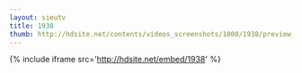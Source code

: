 ```yaml
---
layout: sieutv
title: 1938
thumb: http://hdsite.net/contents/videos_screenshots/1000/1938/preview_360p.mp4.jpg
---
```

{% include iframe src='http://hdsite.net/embed/1938' %}
 
